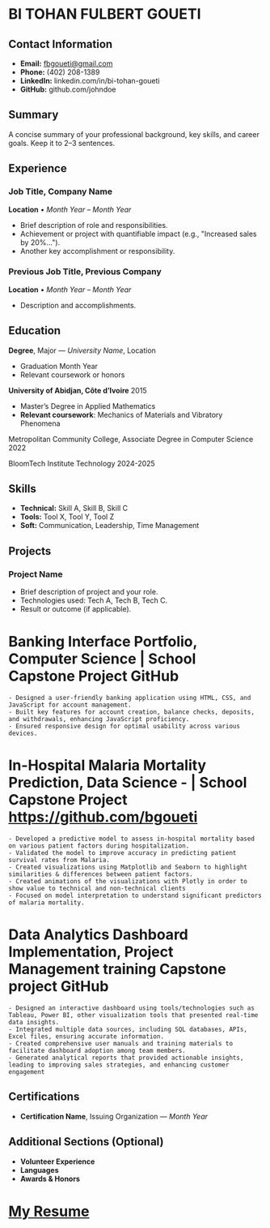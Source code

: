 # BI TOHAN FULBERT GOUETI

## Contact Information
- **Email:** fbgoueti@gmail.com
- **Phone:** (402) 208-1389
- **LinkedIn:** linkedin.com/in/bi-tohan-goueti
- **GitHub:** github.com/johndoe

## Summary
A concise summary of your professional background, key skills, and career goals. Keep it to 2–3 sentences.

## Experience

### Job Title, Company Name
**Location** • *Month Year – Month Year*
- Brief description of role and responsibilities.
- Achievement or project with quantifiable impact (e.g., "Increased sales by 20%...").
- Another key accomplishment or responsibility.

### Previous Job Title, Previous Company
**Location** • *Month Year – Month Year*
- Description and accomplishments.

## Education

**Degree**, Major — *University Name*, Location
- Graduation Month Year
- Relevant coursework or honors

**University of Abidjan, Côte d’Ivoire**  					                                          2015
  - Master’s Degree in Applied Mathematics
  - **Relevant coursework**: Mechanics of Materials and Vibratory Phenomena

Metropolitan Community College, Associate Degree in Computer Science			      	          2022

BloomTech Institute Technology                                                              2024-2025


## Skills
- **Technical:** Skill A, Skill B, Skill C
- **Tools:** Tool X, Tool Y, Tool Z
- **Soft:** Communication, Leadership, Time Management

## Projects

### Project Name
- Brief description of project and your role.
- Technologies used: Tech A, Tech B, Tech C.
- Result or outcome (if applicable).

# Banking Interface Portfolio, Computer Science | School Capstone Project 	GitHub   
    - Designed a user-friendly banking application using HTML, CSS, and JavaScript for account management. 
    - Built key features for account creation, balance checks, deposits, and withdrawals, enhancing JavaScript proficiency.
    - Ensured responsive design for optimal usability across various devices.

# In-Hospital Malaria Mortality Prediction, Data Science -  | School Capstone Project  	https://github.com/bgoueti 
    - Developed a predictive model to assess in-hospital mortality based on various patient factors during hospitalization. 
    - Validated the model to improve accuracy in predicting patient survival rates from Malaria.
    - Created visualizations using Matplotlib and Seaborn to highlight similarities & differences between patient factors.
    - Created animations of the visualizations with Plotly in order to show value to technical and non-technical clients
    - Focused on model interpretation to understand significant predictors of malaria mortality.

# Data Analytics Dashboard Implementation, Project Management training Capstone project  	GitHub 
    - Designed an interactive dashboard using tools/technologies such as Tableau, Power BI, other visualization tools that presented real-time data insights.
    - Integrated multiple data sources, including SQL databases, APIs, Excel files, ensuring accurate information.
    - Created comprehensive user manuals and training materials to facilitate dashboard adoption among team members.
    - Generated analytical reports that provided actionable insights, leading to improving sales strategies, and enhancing customer engagement


## Certifications
- **Certification Name**, Issuing Organization — *Month Year*

## Additional Sections (Optional)
- **Volunteer Experience**
- **Languages**
- **Awards & Honors**

# [My Resume](https://docs.google.com/document/d/1ZwgxGAj3BBbc7n9-X5Atx2P7oTk3ylVAacCP8O7KVIY/edit?tab=t.0)
